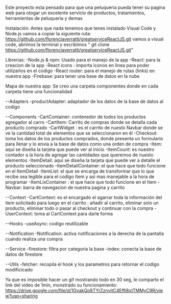 Este proyecto esta pensado para que una peluqueria pueda tener su pagina web para otogar un excelente servicio de productos, tratamientos, herramientas de peluqueria y demas

Instalación:
Antes que nada tenemos que tenes instalado Visual Code y Node.js
vamos a copiar la siguiente ruta: https://github.com/florenciaverratti/greatserviceReactJS.git
vamos a visual code, abrimos la terminal y escribimos " git clone https://github.com/florenciaverratti/greatserviceReactJS.git"

Librerias:
-Node.js & npm: Usado para el manejo de la app
-React: para la creacion de la app
-React icons : importa iconos en linea para poder utilizarlos en el codigo
-React router: para el manejo de rutas (links) en nuestra app
-Firebase: para tener una base de datos en la nube

Mapa de nuestra app:
Se creo una carpeta componentes donde en cada carpeta tiene una funcionalidad

--Adapters
-productAdapter: adaptador de los datos de la base de datos al codigo
 
--Components
-CartContainer: contenedor de todos los productos agregador al carro
-CartItem: Carrito de compras donde se detalla cada producto comprado
-CartWidget : es el carrito de nuesto Navbar donde se ve la cantidad total de elementos que se seleccionaron en él
-Checkout: toma los datos de los productos comprados, donde presenta un formulario para llenar y lo envia a la base de datos como una orden de compra
-Item: aqui se diseña la tarjeta que puede ver al inicio
-ItemCount: es nuestro contador a la hora de agregar las cantidades que queremos de nuesto elementos
-ItemDetail: aqui se diseña la tarjeta que puede ver a detalle el producto seleccionado
-ItemDetailContainer: el que hace que todo funcione en el ItemDetail
-ItemList: el que se encarga de transformar que lo que recibe sea legible para el codigo Item y asi mas manejable a la hora de programar
-ItemLisContainer : el que hace que todo funcione en el Item
-Navbar: barra de navegacion de nuestra pagina y carrito

--Context
-CartContext: es el encargado el agarrar toda la información del item solicitado para luego en el carrito : añadir al carrito, eliminar solo un producto, eliminar todo o pasar al checkout y continuar con la compra
-UserContext: toma al CartContext para darle forma 

--Hooks
-useAsync: codigo reutilizable

--Notification
-Notification: activa notificaciones a la derecha de la pantalla cuando realiza una compra

--Service
-firestore: filtra por categoria la base
-index: conecta la base de datos de firestore

--Utils
-fetcher: recopila el hook y los parametros para retornar el codigo modificicado

Ya que es imposible hacer un gif mostrando todo en 30 seg, le comparto el link del video de 1min, monstrado su funcionamiento:
https://drive.google.com/file/d/1GvakQo8TYrZznvitC4Effi8xtTMMyC9R/view?usp=sharing